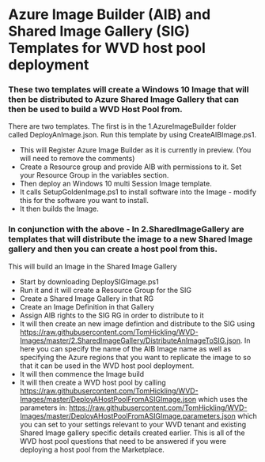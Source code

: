 # Azure Image Builder (AIB) and Shared Image Gallery (SIG) Templates for WVD host pool deployment

### These two templates will create a Windows 10 Image that will then be distributed to Azure Shared Image Gallery that can then be used to build a WVD Host Pool from.

There are two templates. The first is in the 1.AzureImageBuilder folder called DeployAnImage.json. Run this template by using CreateAIBImage.ps1.
- This will Register Azure Image Builder as it is currently in preview. (You will need to remove the comments)
- Create a Resource group and provide AIB with permissions to it. Set your Resource Group in the variables section.
- Then deploy an Windows 10 multi Session Image template.
- It calls SetupGoldenImage.ps1 to install software into the Image - modify this for the software you want to install.
- It then builds the Image.

### In conjunction with the above - In 2.SharedImageGallery are templates that will distribute the image to a new Shared Image gallery and then you can create a host pool from this.

This will build an Image in the Shared Image Gallery
- Start by downloading DeploySIGImage.ps1
- Run it and it will create a Resource Group for the SIG
- Create a Shared Image Gallery in that RG
- Create an Image Definition in that Gallery
- Assign AIB rights to the SIG RG in order to distribute to it
- It will then create an new image defintion and distribute to the SIG using https://raw.githubusercontent.com/TomHickling/WVD-Images/master/2.SharedImageGallery/DistributeAnImageToSIG.json. In here you can specify the name of the AIB Image name as well as specifying the Azure regions that you want to replicate the image to so that it can be used in the WVD host pool deployment.
- It will then commence the Image build
- It will then create a WVD host pool by calling
  https://raw.githubusercontent.com/TomHickling/WVD-Images/master/DeployAHostPoolFromASIGImage.json 
  which uses the parameters in:
  https://raw.githubusercontent.com/TomHickling/WVD-Images/master/DeployAHostPoolFromASIGImage.parameters.json 
  which you can set to your settings relevant to your WVD tenant and existing Shared Image gallery specific details created earlier. This is all of the WVD host pool questions that need to be answered if you were deploying a host pool from the Marketplace.

